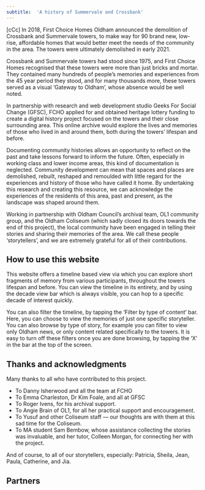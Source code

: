 ```yaml
---
subtitle:  'A history of Summervale and Crossbank'
---
```


[cCc] In 2018, First Choice Homes Oldham announced the demolition of Crossbank and Summervale towers, to make way for 90 brand new, low-rise, affordable homes that would better meet the needs of the community in the area. The towers were ultimately demolished in early 2021.

Crossbank and Summervale towers had stood since 1975, and First Choice Homes recognised that these towers were more than just bricks and mortar. They contained many hundreds of people’s memories and experiences from the 45 year period they stood, and for many thousands more, these towers served as a visual ‘Gateway to Oldham’, whose absence would be well noted.

In partnership with research and web development studio Geeks For Social Change (GFSC), FCHO applied for and obtained heritage lottery funding to create a digital history project focused on the towers and their close surrounding area. This online archive would explore the lives and memories of those who lived in and around them, both during the towers’ lifespan and before.

Documenting community histories allows an opportunity to reflect on the past and take lessons forward to inform the future. Often, especially in working class and lower income areas, this kind of documentation is neglected. Community development can mean that spaces and places are demolished, rebuilt, reshaped and remoulded with little regard for the experiences and history of those who have called it home. By undertaking this research and creating this resource, we can acknowledge the experiences of the residents of this area, past and present, as the landscape was shaped around them.

Working in partnership with Oldham Council’s archival team, OL1 community group, and the Oldham Coliseum (which sadly closed its doors towards the end of this project), the local community have been engaged in telling their stories and sharing their memories of the area. We call these people ‘storytellers’, and we are extremely grateful for all of their contributions.

## How to use this website 

This website offers a timeline based view via which you can explore short fragments of memory from various participants, throughout the towers lifespan and before. You can view the timeline in its entirety, and by using the decade view bar which is always visible, you can hop to a specific decade of interest quickly.

You can also filter the timeline, by tapping the ‘Filter by type of content’ bar. Here, you can choose to view the memories of just one specific storyteller. You can also browse by type of story, for example you can filter to view only Oldham news, or only content related specifically to the towers. It is easy to turn off these filters once you are done browsing, by tapping the ‘X’ in the bar at the top of the screen.

## Thanks and acknowledgments 

Many thanks to all who have contributed to this project. 

- To Danny Isherwood and all the team at FCHO
- To Emma Charleston, Dr Kim Foale, and all at GFSC
- To Roger Ivens, for his archival support.
- To Angie Brain of OL1, for all her practical support and encouragement.
- To Yusuf and other Coliseum staff — our thoughts are with them at this sad time for the Coliseum. 
- To MA student Sam Bembow, whose assistance collecting the stories was invaluable, and her tutor, Colleen Morgan, for connecting her with the project.
 
And of course, to all of our storytellers, especially: Patricia, Sheila, Jean, Paula, Catherine, and Jia.

## Partners
